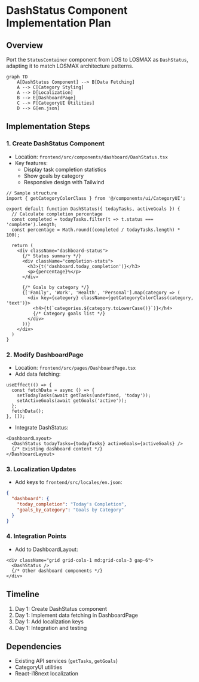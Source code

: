 # DashStatus Component Implementation Plan

## Overview
Port the `StatusContainer` component from LOS to LOSMAX as `DashStatus`, adapting it to match LOSMAX architecture patterns.

```mermaid
graph TD
    A[DashStatus Component] --> B[Data Fetching]
    A --> C[Category Styling]
    A --> D[Localization]
    B --> E[DashboardPage]
    C --> F[CategoryUI Utilities]
    D --> G[en.json]
```

## Implementation Steps

### 1. Create DashStatus Component
- Location: `frontend/src/components/dashboard/DashStatus.tsx`
- Key features:
  - Display task completion statistics
  - Show goals by category
  - Responsive design with Tailwind

```tsx
// Sample structure
import { getCategoryColorClass } from '@/components/ui/CategoryUI';

export default function DashStatus({ todayTasks, activeGoals }) {
  // Calculate completion percentage
  const completed = todayTasks.filter(t => t.status === 'complete').length;
  const percentage = Math.round((completed / todayTasks.length) * 100);

  return (
    <div className="dashboard-status">
      {/* Status summary */}
      <div className="completion-stats">
        <h3>{t('dashboard.today_completion')}</h3>
        <p>{percentage}%</p>
      </div>
      
      {/* Goals by category */}
      {['Family', 'Work', 'Health', 'Personal'].map(category => (
        <div key={category} className={getCategoryColorClass(category, 'text')}>
          <h4>{t(`categories.${category.toLowerCase()}`)}</h4>
          {/* Category goals list */}
        </div>
      ))}
    </div>
  )
}
```

### 2. Modify DashboardPage
- Location: `frontend/src/pages/DashboardPage.tsx`
- Add data fetching:
```tsx
useEffect(() => {
  const fetchData = async () => {
    setTodayTasks(await getTasks(undefined, 'today'));
    setActiveGoals(await getGoals('active'));
  };
  fetchData();
}, []);
```
- Integrate DashStatus:
```tsx
<DashboardLayout>
  <DashStatus todayTasks={todayTasks} activeGoals={activeGoals} />
  {/* Existing dashboard content */}
</DashboardLayout>
```

### 3. Localization Updates
- Add keys to `frontend/src/locales/en.json`:
```json
{
  "dashboard": {
    "today_completion": "Today's Completion",
    "goals_by_category": "Goals by Category"
  }
}
```

### 4. Integration Points
- Add to DashboardLayout:
```tsx
<div className="grid grid-cols-1 md:grid-cols-3 gap-6">
  <DashStatus />
  {/* Other dashboard components */}
</div>
```

## Timeline
1. Day 1: Create DashStatus component
2. Day 1: Implement data fetching in DashboardPage
3. Day 1: Add localization keys
4. Day 1: Integration and testing

## Dependencies
- Existing API services (`getTasks`, `getGoals`)
- CategoryUI utilities
- React-i18next localization